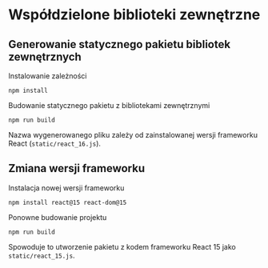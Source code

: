 # Współdzielone biblioteki zewnętrzne

## Generowanie statycznego pakietu bibliotek zewnętrznych

Instalowanie zależności

```
npm install
```

Budowanie statycznego pakietu z bibliotekami zewnętrznymi

```
npm run build
```

Nazwa wygenerowanego pliku zależy od zainstalowanej wersji frameworku React (`static/react_16.js`).

## Zmiana wersji frameworku

Instalacja nowej wersji frameworku

```
npm install react@15 react-dom@15
```

Ponowne budowanie projektu

```
npm run build
```

Spowoduje to utworzenie pakietu z kodem frameworku React 15 jako `static/react_15.js`.
